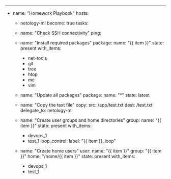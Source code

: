 ---
- name: "Homework Playbook"
  hosts: 
    - netology-ml
  become: true
  tasks:
    - name: "Check SSH connectivity"
      ping:

    - name: "Install required packages"
      package:
        name: "{{ item }}"
        state: present
      with_items:
        - net-tools
        - git
        - tree
        - htop
        - mc
        - vim

    - name: "Update all packages"
      package:
        name: "*"
        state: latest

    - name: "Copy the text file"
      copy:
        src: /app/test.txt
        dest: /test.txt
      delegate_to: netology-ml

    - name: "Create user groups and home directories"
      group:
        name: "{{ item }}"
        state: present
      with_items:
        - devops_1
        - test_1
      loop_control:
        label: "{{ item }}_loop"

    - name: "Create home users"
      user:
        name: "{{ item }}"
        group: "{{ item }}"
        home: "/home/{{ item }}"
        state: present
      with_items:
        - devops_1
        - test_1
